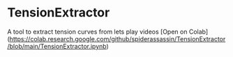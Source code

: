 # TensionExtractor
A tool to extract tension curves from lets play videos
[Open on Colab] (https://colab.research.google.com/github/spiderassassin/TensionExtractor/blob/main/TensionExtractor.ipynb)
